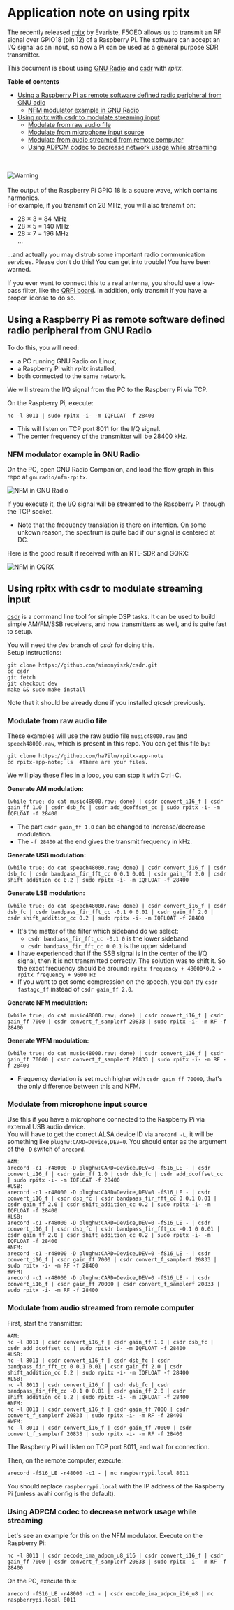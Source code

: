 # Application note on using rpitx

The recently released <a href="https://github.com/F5OEO/rpitx">rpitx</a> by Evariste, F5OEO allows us to transmit an RF signal over GPIO18 (pin 12) of a Raspberry Pi. The software can accept an I/Q signal as an input, so now a Pi can be used as a general purpose SDR transmitter.

This document is about using <a href="http://gnuradio.org/">GNU Radio</a> and <a href="https://github.com/simonyiszk/csdr">csdr</a> with *rpitx*.

**Table of contents**

* [Using a Raspberry Pi as remote software defined radio peripheral from GNU adio](#using-a-raspberry-pi-as-remote-software-defined-radio-peripheral-from-gnu-radio)
  * [NFM modulator example in GNU Radio](#nfm-modulator-example-in-gnu-radio)
* [Using rpitx with csdr to modulate streaming input](#using-rpitx-with-csdr-to-modulate-streaming-input)
  * [Modulate from raw audio file](#modulate-from-raw-audio-file)
  * [Modulate from microphone input source](#modulate-from-microphone-input-source)
  * [Modulate from audio streamed from remote computer](#modulate-from-audio-streamed-from-remote-computer)
  * [Using ADPCM codec to decrease network usage while streaming](#using-adpcm-codec-to-decrease-network-usage-while-streaming)

<br /><br />
![Warning](/images/lpf-warning.png?raw=true)
<br /><br />
The output of the Raspberry Pi GPIO 18 is a square wave, which contains harmonics.<br />
For example, if you transmit on 28 MHz, you will also transmit on:

* 28 × 3 = 84 MHz
* 28 × 5 = 140 MHz
* 28 × 7 = 196 MHz<br/>...

...and actually you may distrub some important radio communication services. Please don't do this! You can get into trouble! You have been warned.

If you ever want to connect this to a real antenna, you should use a low-pass filter, like the <a href="http://rfsparkling.com/qrpi">QRPi board</a>. In addition, only transmit if you have a proper license to do so.

## Using a Raspberry Pi as remote software defined radio peripheral from GNU Radio

To do this, you will need:
* a PC running GNU Radio on Linux,
* a Raspberry Pi with *rpitx* installed,
* both connected to the same network.

We will stream the I/Q signal from the PC to the Raspberry Pi via TCP.

On the Raspberry Pi, execute:

    nc -l 8011 | sudo rpitx -i- -m IQFLOAT -f 28400

* This will listen on TCP port 8011 for the I/Q signal.
* The center frequency of the transmitter will be 28400 kHz.

### NFM modulator example in GNU Radio

On the PC, open GNU Radio Companion, and load the flow graph in this repo at `gnuradio/nfm-rpitx`.

![NFM in GNU Radio](/images/grc-nfm.png?raw=true)

If you execute it, the I/Q signal will be streamed to the Raspberry Pi through the TCP socket.

* Note that the frequency translation is there on intention. On some unkown reason, the spectrum is quite bad if our signal is centered at DC.

Here is the good result if received with an RTL-SDR and GQRX:

![NFM in GQRX](/images/gqrx-nfm.png?raw=true)



## Using rpitx with csdr to modulate streaming input

<a href="https://github.com/simonyiszk/csdr">csdr</a> is a command line tool for simple DSP tasks. It can be used to build simple AM/FM/SSB receivers, and now transmitters as well, and is quite fast to setup.

You will need the *dev* branch of *csdr* for doing this.<br />
Setup instructions:

   	git clone https://github.com/simonyiszk/csdr.git
   	cd csdr
   	git fetch
   	git checkout dev
   	make && sudo make install 

Note that it should be already done if you installed *qtcsdr* previously.

### Modulate from raw audio file

These examples will use the raw audio file `music48000.raw` and `speech48000.raw`, which is present in this repo. You can get this file by:

    git clone https://github.com/ha7ilm/rpitx-app-note
    cd rpitx-app-note; ls  #There are your files.

We will play these files in a loop, you can stop it with Ctrl+C.

**Generate AM modulation:**

    (while true; do cat music48000.raw; done) | csdr convert_i16_f | csdr gain_ff 1.0 | csdr dsb_fc | csdr add_dcoffset_cc | sudo rpitx -i- -m IQFLOAT -f 28400

* The part `csdr gain_ff 1.0` can be changed to increase/decrease modulation.
* The `-f 28400` at the end gives the transmit frequency in kHz.

**Generate USB modulation:**

    (while true; do cat speech48000.raw; done) | csdr convert_i16_f | csdr dsb_fc | csdr bandpass_fir_fft_cc 0 0.1 0.01 | csdr gain_ff 2.0 | csdr shift_addition_cc 0.2 | sudo rpitx -i- -m IQFLOAT -f 28400

**Generate LSB modulation:**

    (while true; do cat speech48000.raw; done) | csdr convert_i16_f | csdr dsb_fc | csdr bandpass_fir_fft_cc -0.1 0 0.01 | csdr gain_ff 2.0 | csdr shift_addition_cc 0.2 | sudo rpitx -i- -m IQFLOAT -f 28400

* It's the matter of the filter which sideband do we select: 
  * `csdr bandpass_fir_fft_cc -0.1 0` is the lower sideband
  * `csdr bandpass_fir_fft_cc 0 0.1` is the upper sideband
* I have experienced that if the SSB signal is in the center of the I/Q signal, then it is not transmitted correctly. The solution was to shift it. So the exact frequency should be around: `rpitx frequency + 48000*0.2 = rpitx frequency + 9600 Hz`
* If you want to get some compression on the speech, you can try `csdr fastagc_ff` instead of `csdr gain_ff 2.0`.

**Generate NFM modulation:**

    (while true; do cat music48000.raw; done) | csdr convert_i16_f | csdr gain_ff 7000 | csdr convert_f_samplerf 20833 | sudo rpitx -i- -m RF -f 28400

**Generate WFM modulation:**

    (while true; do cat music48000.raw; done) | csdr convert_i16_f | csdr gain_ff 70000 | csdr convert_f_samplerf 20833 | sudo rpitx -i- -m RF -f 28400

* Frequency deviation is set much higher with `csdr gain_ff 70000`, that's the only difference between this and NFM.

### Modulate from microphone input source
Use this if you have a microphone connected to the Raspberry Pi via external USB audio device.<br />
You will have to get the correct ALSA device ID via `arecord -L`, it will be something like `plughw:CARD=Device,DEV=0`. You should enter as the argument of the `-D` switch of `arecord`.

    #AM:
    arecord -c1 -r48000 -D plughw:CARD=Device,DEV=0 -fS16_LE - | csdr convert_i16_f | csdr gain_ff 1.0 | csdr dsb_fc | csdr add_dcoffset_cc | sudo rpitx -i- -m IQFLOAT -f 28400
    #USB:
    arecord -c1 -r48000 -D plughw:CARD=Device,DEV=0 -fS16_LE - | csdr convert_i16_f | csdr dsb_fc | csdr bandpass_fir_fft_cc 0 0.1 0.01 | csdr gain_ff 2.0 | csdr shift_addition_cc 0.2 | sudo rpitx -i- -m IQFLOAT -f 28400
    #LSB:
    arecord -c1 -r48000 -D plughw:CARD=Device,DEV=0 -fS16_LE - | csdr convert_i16_f | csdr dsb_fc | csdr bandpass_fir_fft_cc -0.1 0 0.01 | csdr gain_ff 2.0 | csdr shift_addition_cc 0.2 | sudo rpitx -i- -m IQFLOAT -f 28400
    #NFM:
    arecord -c1 -r48000 -D plughw:CARD=Device,DEV=0 -fS16_LE - | csdr convert_i16_f | csdr gain_ff 7000 | csdr convert_f_samplerf 20833 | sudo rpitx -i- -m RF -f 28400
    #WFM:
    arecord -c1 -r48000 -D plughw:CARD=Device,DEV=0 -fS16_LE - | csdr convert_i16_f | csdr gain_ff 70000 | csdr convert_f_samplerf 20833 | sudo rpitx -i- -m RF -f 28400

### Modulate from audio streamed from remote computer

First, start the transmitter:

    #AM:
    nc -l 8011 | csdr convert_i16_f | csdr gain_ff 1.0 | csdr dsb_fc | csdr add_dcoffset_cc | sudo rpitx -i- -m IQFLOAT -f 28400
    #USB:
    nc -l 8011 | csdr convert_i16_f | csdr dsb_fc | csdr bandpass_fir_fft_cc 0 0.1 0.01 | csdr gain_ff 2.0 | csdr shift_addition_cc 0.2 | sudo rpitx -i- -m IQFLOAT -f 28400
    #LSB:
    nc -l 8011 | csdr convert_i16_f | csdr dsb_fc | csdr bandpass_fir_fft_cc -0.1 0 0.01 | csdr gain_ff 2.0 | csdr shift_addition_cc 0.2 | sudo rpitx -i- -m IQFLOAT -f 28400
    #NFM:
    nc -l 8011 | csdr convert_i16_f | csdr gain_ff 7000 | csdr convert_f_samplerf 20833 | sudo rpitx -i- -m RF -f 28400
    #WFM:
    nc -l 8011 | csdr convert_i16_f | csdr gain_ff 70000 | csdr convert_f_samplerf 20833 | sudo rpitx -i- -m RF -f 28400

The Raspberry Pi will listen on TCP port 8011, and wait for connection.

Then, on the remote computer, execute:

    arecord -fS16_LE -r48000 -c1 - | nc raspberrypi.local 8011

You should replace `raspberrypi.local` with the IP address of the Raspberry Pi (unless avahi config is the default).

### Using ADPCM codec to decrease network usage while streaming

Let's see an example for this on the NFM modulator. Execute on the Raspberry Pi:

    nc -l 8011 | csdr decode_ima_adpcm_u8_i16 | csdr convert_i16_f | csdr gain_ff 7000 | csdr convert_f_samplerf 20833 | sudo rpitx -i- -m RF -f 28400

On the PC, execute this:

    arecord -fS16_LE -r48000 -c1 - | csdr encode_ima_adpcm_i16_u8 | nc raspberrypi.local 8011
